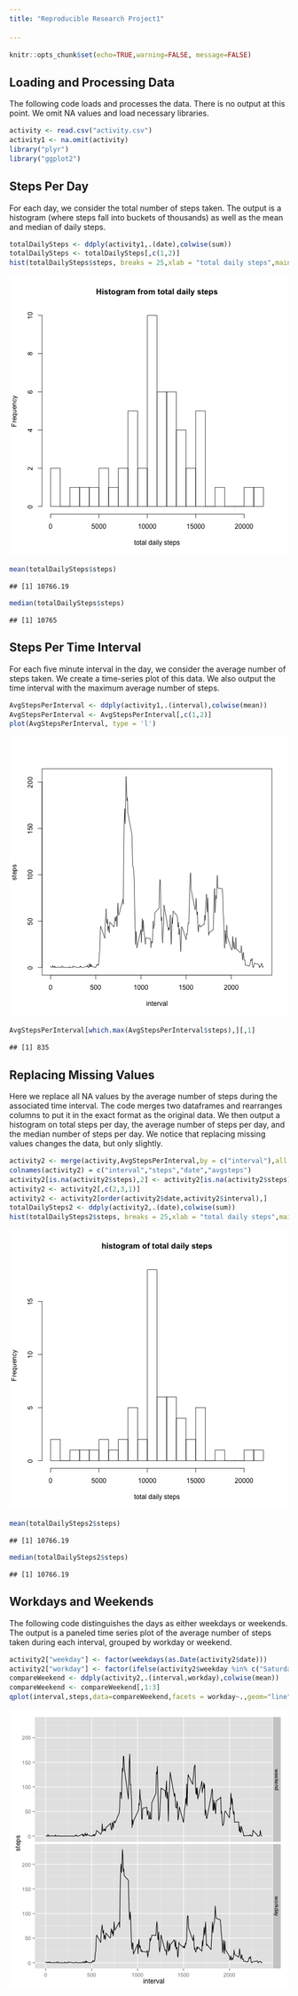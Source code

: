 ```yaml
---
title: "Reproducible Research Project1"

---
```


```r
knitr::opts_chunk$set(echo=TRUE,warning=FALSE, message=FALSE)
```


## Loading and Processing Data

The following code loads and processes the data.  There is no output at this point.  We omit NA values and load necessary libraries.




```r
activity <- read.csv("activity.csv")
activity1 <- na.omit(activity)
library("plyr")
library("ggplot2")
```

## Steps Per Day

For each day, we consider the total number of steps taken.  The output is a histogram (where steps fall into buckets of thousands) as well as the mean and median of daily steps.


```r
totalDailySteps <- ddply(activity1,.(date),colwise(sum))
totalDailySteps <- totalDailySteps[,c(1,2)]
hist(totalDailySteps$steps, breaks = 25,xlab = "total daily steps",main = "Histogram from total daily steps")
```

![plot of chunk unnamed-chunk-2](figure/unnamed-chunk-2-1.png) 

```r
mean(totalDailySteps$steps)
```

```
## [1] 10766.19
```

```r
median(totalDailySteps$steps)
```

```
## [1] 10765
```

## Steps Per Time Interval

For each five minute interval in the day, we consider the average number of steps taken.  We create a time-series plot of this data.  We also output the time interval with the maximum average number of steps.


```r
AvgStepsPerInterval <- ddply(activity1,.(interval),colwise(mean))
AvgStepsPerInterval <- AvgStepsPerInterval[,c(1,2)]
plot(AvgStepsPerInterval, type = 'l')
```

![plot of chunk unnamed-chunk-3](figure/unnamed-chunk-3-1.png) 

```r
AvgStepsPerInterval[which.max(AvgStepsPerInterval$steps),][,1]
```

```
## [1] 835
```

## Replacing Missing Values

Here we replace all NA values by the average number of steps during the associated time interval.  The code merges two dataframes and rearranges columns to put it in the exact format as the original data.  We then output a histogram on total steps per day, the average number of steps per day, and the median number of steps per day.  We notice that replacing missing values changes the data, but only slightly.



```r
activity2 <- merge(activity,AvgStepsPerInterval,by = c("interval"),all.x = TRUE)
colnames(activity2) = c("interval","steps","date","avgsteps")
activity2[is.na(activity2$steps),2] <- activity2[is.na(activity2$steps),4]
activity2 <- activity2[,c(2,3,1)]
activity2 <- activity2[order(activity2$date,activity2$interval),]
totalDailySteps2 <- ddply(activity2,.(date),colwise(sum))
hist(totalDailySteps2$steps, breaks = 25,xlab = "total daily steps",main = "histogram of total daily steps")
```

![plot of chunk unnamed-chunk-4](figure/unnamed-chunk-4-1.png) 

```r
mean(totalDailySteps2$steps)
```

```
## [1] 10766.19
```

```r
median(totalDailySteps2$steps)
```

```
## [1] 10766.19
```

## Workdays and Weekends

The following code distinguishes the days as either weekdays or weekends.  The output is a paneled time series plot of the average number of steps taken during each interval, grouped by workday or weekend.


```r
activity2["weekday"] <- factor(weekdays(as.Date(activity2$date)))
activity2["workday"] <- factor(ifelse(activity2$weekday %in% c("Saturday","Sunday"),'weekend','workday'))
compareWeekend <- ddply(activity2,.(interval,workday),colwise(mean))
compareWeekend <- compareWeekend[,1:3]
qplot(interval,steps,data=compareWeekend,facets = workday~.,geom="line")
```

![plot of chunk unnamed-chunk-5](figure/unnamed-chunk-5-1.png) 


